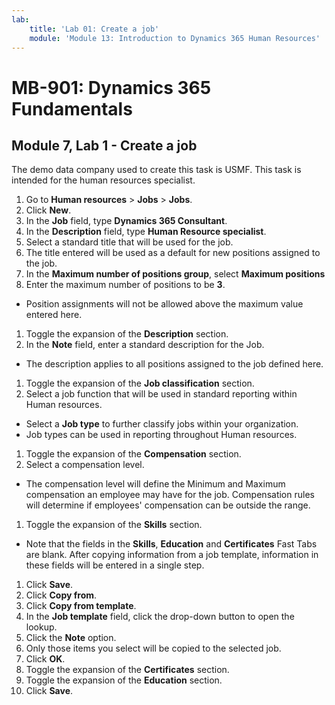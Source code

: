 ```yaml
---
lab:
    title: 'Lab 01: Create a job'
    module: 'Module 13: Introduction to Dynamics 365 Human Resources'
---
```


# MB-901: Dynamics 365 Fundamentals 
## Module 7, Lab 1 - Create a job

The demo data company used to create this task is USMF. This task is intended for the human resources specialist.

1. Go to **Human resources** > **Jobs** > **Jobs**.
1. Click **New**.
1. In the **Job** field, type **Dynamics 365 Consultant**.
1. In the **Description** field, type **Human Resource specialist**.
1. Select a standard title that will be used for the job.
1. The title entered will be used as a default for new positions assigned to the job.
1. In the **Maximum number of positions group**, select **Maximum positions**
1. Enter the maximum number of positions to be **3**.
 - Position assignments will not be allowed above the maximum value entered here.
1. Toggle the expansion of the **Description** section.
1. In the **Note** field, enter a standard description for the Job.
 - The description applies to all positions assigned to the job defined here.
1. Toggle the expansion of the **Job classification** section.
1. Select a job function that will be used in standard reporting within Human resources.
 - Select a **Job type** to further classify jobs within your organization.
 - Job types can be used in reporting throughout Human resources.
1. Toggle the expansion of the **Compensation** section.
1. Select a compensation level.
 - The compensation level will define the Minimum and Maximum compensation an employee may have for the job. Compensation rules will determine if employees' compensation can be outside the range.
1. Toggle the expansion of the **Skills** section.
 - Note that the fields in the **Skills**, **Education** and **Certificates** Fast Tabs are blank. After copying information from a job template, information in these fields will be entered in a single step. 
1. Click **Save**.
1. Click **Copy from**.
1. Click **Copy from template**.
1. In the **Job template** field, click the drop-down button to open the lookup.
1. Click the **Note** option.
1. Only those items you select will be copied to the selected job.
1. Click **OK**.
1. Toggle the expansion of the **Certificates** section.
1. Toggle the expansion of the **Education** section.
1. Click **Save**.  
